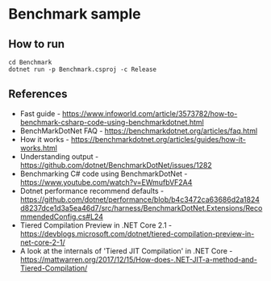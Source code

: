 ﻿# Benchmark sample

## How to run

```
cd Benchmark
dotnet run -p Benchmark.csproj -c Release
```

## References

- Fast guide - https://www.infoworld.com/article/3573782/how-to-benchmark-csharp-code-using-benchmarkdotnet.html
- BenchMarkDotNet FAQ - https://benchmarkdotnet.org/articles/faq.html
- How it works - https://benchmarkdotnet.org/articles/guides/how-it-works.html 
- Understanding output - https://github.com/dotnet/BenchmarkDotNet/issues/1282
- Benchmarking C# code using BenchmarkDotNet - https://www.youtube.com/watch?v=EWmufbVF2A4
- Dotnet performance recommend defaults - https://github.com/dotnet/performance/blob/b4c3472ca63686d2a1824d8237dce1d3a5ea46d7/src/harness/BenchmarkDotNet.Extensions/RecommendedConfig.cs#L24
- Tiered Compilation Preview in .NET Core 2.1 - https://devblogs.microsoft.com/dotnet/tiered-compilation-preview-in-net-core-2-1/
- A look at the internals of 'Tiered JIT Compilation' in .NET Core - https://mattwarren.org/2017/12/15/How-does-.NET-JIT-a-method-and-Tiered-Compilation/
